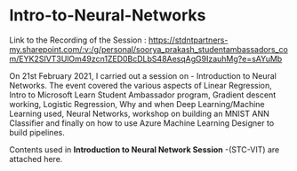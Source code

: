 # Intro-to-Neural-Networks



Link to the Recording of the Session : https://stdntpartners-my.sharepoint.com/:v:/g/personal/soorya_prakash_studentambassadors_com/EYK2SIVT3UlOm49zcn1ZED0BcDLbS48AesqAgG9IzauhMg?e=sAYuMb

On 21st February 2021, I carried out a session on - Introduction to Neural Networks. The event covered the various aspects of Linear Regression, Intro to Microsoft Learn Student Ambassador program, Gradient descent working, Logistic Regression, Why and when Deep Learning/Machine Learning used, Neural Networks, workshop on building an MNIST ANN Classifier and finally on how to use Azure Machine Learning Designer to build pipelines.  

Contents used in **Introduction to Neural Network Session** -(STC-VIT) are attached here.
